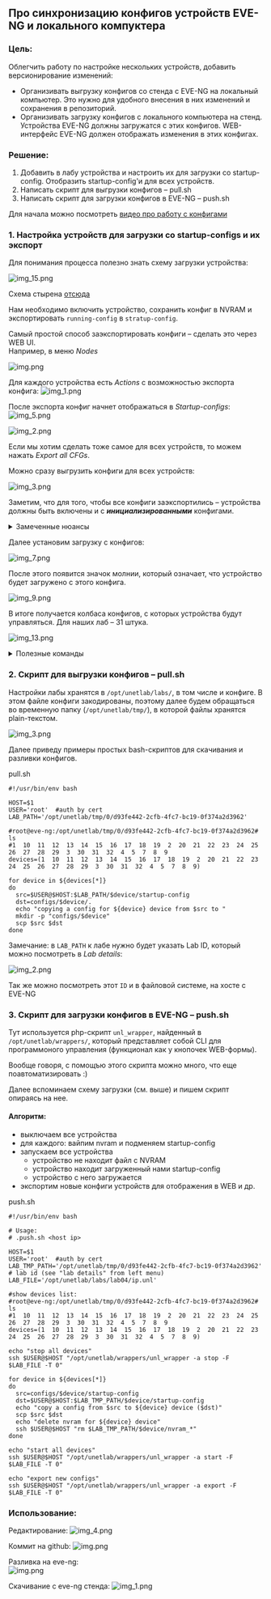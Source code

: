 ## Про синхронизацию конфигов устройств EVE-NG и локального компуктера

### Цель:  
Облегчить работу по настройке нескольких устройств, добавить версионирование изменений:

- Организивать выгрузку конфигов со стенда с EVE-NG на локальный компьютер. Это нужно для удобного внесения в них изменений и сохранения в репозиторий.
- Организивать загрузку конфигов с локального компьютера на стенд. Устройства EVE-NG должны загружатся с этих конфигов.
WEB-интерфейс EVE-NG должен отображать изменения в этих конфигах.

### Решение:

1. Добавить в лабу устройства и настроить их для загрузки со startup-config. Отобразить startup-config'и для всех устройств.
2. Написать скрипт для выгрузки конфигов – pull.sh
3. Написать скрипт для загрузки конфигов в EVE-NG – push.sh


Для начала можно посмотреть [видео про работу с конфигами](https://www.eve-ng.net/index.php/documentation/howtos-video/operate-with-eve-initial-configurations/)


### 1. Настройка устройств для загрузки со startup-configs и их экспорт   

Для понимания процесса полезно знать схему загрузки устройства:

![img_15.png](deploy/img/img_15.png)

Схема стырена [отсюда](https://xakep.ru/2021/08/09/eve-ng/)

Нам необходимо включить устройство, сохранить конфиг в NVRAM и экспортировать `running-config` в `stratup-config`.

Самый простой способ заэкспортировать конфиги – сделать это через WEB UI.     
Например, в меню _Nodes_

![img.png](deploy/img/img_.png)

Для каждого устройства есть _Actions_ с возможностью экспорта конфига: 
![img_1.png](deploy/img/img__1.png)

После экспорта конфиг начнет отображаться в _Startup-configs_:  
![img_5.png](deploy/img/img_5.png)

![img_2.png](deploy/img/img_2.png)

Если мы хотим сделать тоже самое для всех устройств, то можем нажать _Export all CFGs_.

Можно сразу выгрузить конфиги для всех устройств:

![img_3.png](deploy/img/img_3.png)

Заметим, что для того, чтобы все конфиги заэкспортились – устройства должны быть включены и с _**инициализированными**_ конфигами.

<details>

<summary>Замеченные нюансы</summary> 

Про экспорт конфигов:  
– коммутаторы – выгрузились сразу  
– маршрутизаторы – для экспорта пришлось зайти на каждый маршрутизатор и подождать пока он инициализируется и заполнит конфиг (первое включение)  

![img_11.png](deploy/img/img_11.png)

– VPC - не захотел экспортить пустые конфиги, пришлось ему задавать ip-шник и только потом сохранять  

![img_12.png](deploy/img/img_12.png)

```
VPCS>  ip 10.0.0.10 255.255.255.0 10.0.0.1
Checking for duplicate address...
PC1 : 10.0.0.10 255.255.255.0 gateway 10.0.0.1

VPCS> save
Saving startup configuration to startup.vpc
.  done
```
</details>

Далее установим загрузку с конфигов:

![img_7.png](deploy/img/img_7.png)

После этого появится значок молнии, который означает, что устройство будет загружено с этого конфига.

![img_9.png](deploy/img/img_9.png)


В итоге получается колбаса конфигов, с которых устройства будут управляться.
Для наших лаб – 31 штука.

![img_13.png](deploy/img/img_13.png)


<details>

<summary>Полезные команды</summary>

##### Сохранение текущего конфига в NVRAM
Файл с NVRAM хранится в файловой системе. После перезапуска устройства будут пытаться грузиться с него.
Этот конфиг и будет потом отображаться в running-config.

Команды для записи конфигов в NVRAM для разных устройств:
```
wr – для Cisco  
commit – для Juniper  
save – для VPC  
```

#### Запись текущего running-config в startup-config:
```
Router#copy running-config startup-config
Destination filename [startup-config]?
Building configuration...
[OK]
```

</details>


### 2. Скрипт для выгрузки конфигов – pull.sh

Настройки лабы хранятся в `/opt/unetlab/labs/`, в том числе и конфиге. В этом файле конфиги закодированы, 
поэтому далее будем обращаться во временную папку (`/opt/unetlab/tmp/`), в которой файлы хранятся plain-текстом.

![img_3.png](deploy/img/img__3.png)

Далее приведу примеры простых bash-скриптов для скачивания и разливки конфигов. 

pull.sh

```shell
#!/usr/bin/env bash

HOST=$1
USER='root'  #auth by cert
LAB_PATH='/opt/unetlab/tmp/0/d93fe442-2cfb-4fc7-bc19-0f374a2d3962'

#root@eve-ng:/opt/unetlab/tmp/0/d93fe442-2cfb-4fc7-bc19-0f374a2d3962# ls
#1  10  11  12  13  14  15  16  17  18  19  2  20  21  22  23  24  25  26  27  28  29  3  30  31  32  4  5  7  8  9
devices=(1  10  11  12  13  14  15  16  17  18  19  2  20  21  22  23  24  25  26  27  28  29  3  30  31  32  4  5  7  8  9)

for device in ${devices[*]}
do
  src=$USER@$HOST:$LAB_PATH/$device/startup-config
  dst=configs/$device/.
  echo "copying a config for ${device} device from $src to "
  mkdir -p "configs/$device"
  scp $src $dst
done
```

Замечание: в `LAB_PATH` к лабе нужно будет указать Lab ID, который можно посмотреть в _Lab details_:

![img_2.png](deploy/img/img__2.png)

Так же можно посмотреть этот `ID` и в файловой системе, на хосте c EVE-NG

### 3. Скрипт для загрузки конфигов в EVE-NG – push.sh

Тут используется php-скрипт `unl_wrapper`, найденный в `/opt/unetlab/wrappers/`, который представляет собой CLI для программоного управления (функционал как у кнопочек WEB-формы).

Вообще говоря, с помощъю этого скрипта можно много, что еще поавтоматизировать :)

Далее вспоминаем схему загрузки (см. выше) и пишем скрипт опираясь на нее.

#### Алгоритм:
- выключаем все устройства
- для каждого: вайпим nvram и подменяем startup-config
- запускаем все устройства
  - устройство не находит файл с NVRAM
  - устройство находит загруженный нами startup-config
  - устройство с него загружается
- экспортим новые конфиги устройств для отображения в WEB и др.  

push.sh

```shell
#!/usr/bin/env bash

# Usage:
# .push.sh <host ip>

HOST=$1
USER='root'  #auth by cert
LAB_TMP_PATH='/opt/unetlab/tmp/0/d93fe442-2cfb-4fc7-bc19-0f374a2d3962'  # lab id (see "lab details" from left menu)
LAB_FILE='/opt/unetlab/labs/lab04/ip.unl'

#show devices list:
#root@eve-ng:/opt/unetlab/tmp/0/d93fe442-2cfb-4fc7-bc19-0f374a2d3962# ls
#1  10  11  12  13  14  15  16  17  18  19  2  20  21  22  23  24  25  26  27  28  29  3  30  31  32  4  5  7  8  9
devices=(1  10  11  12  13  14  15  16  17  18  19  2  20  21  22  23  24  25  26  27  28  29  3  30  31  32  4  5  7  8  9)

echo "stop all devices"
ssh $USER@$HOST "/opt/unetlab/wrappers/unl_wrapper -a stop -F $LAB_FILE -T 0"

for device in ${devices[*]}
do
  src=configs/$device/startup-config
  dst=$USER@$HOST:$LAB_TMP_PATH/$device/startup-config
  echo "copy a config from $src to ${device} device ($dst)"
  scp $src $dst
  echo "delete nvram for ${device} device"
  ssh $USER@$HOST "rm $LAB_TMP_PATH/$device/nvram_*"
done

echo "start all devices"
ssh $USER@$HOST "/opt/unetlab/wrappers/unl_wrapper -a start -F $LAB_FILE -T 0"

echo "export new configs"
ssh $USER@$HOST "/opt/unetlab/wrappers/unl_wrapper -a export -F $LAB_FILE -T 0"
```

### Использование:

Редактирование:
![img_4.png](deploy/img/img__4.png)

Коммит на github:
![img.png](deploy/img/img__.png)

Разливка на eve-ng:  
![img.png](deploy/img/img___1.png)

Скачивание с eve-ng стенда:
![img_1.png](deploy/img/img___2.png)